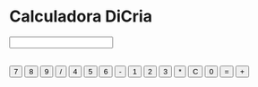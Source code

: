 <html lang = "en">
<head>
  <meta charset="UTF-8">
  <meta http-equiv="X-UA-Compatible" content="IE=edge">
  <meta name="viewport" content="width=device-width, initial-scale=1.0">
  <link rel="stylesheet" href="Calculadora-Css.css">
<title> Calculadora DiCria </title>

</head>
<body>

<div id= "Calculadora">
<h1> Calculadora DiCria </h1>
<form name= "clique">
	
  <input id="caixaCalculo" type= "text" name= "numero"> <br> <br>

  <input type="button" value= "7" onclick= "clique.numero.value += '7' ">
  <input id="botão" type= "button" value= "8" onclick= "clique.numero.value += '8' ">
  <input id="botão" type= "button" value= "9" onclick= "clique.numero.value += '9' ">
  <input id="botãoEspecial" type= "button" value= "/" onclick= "clique.numero.value += '/' ">
  
  <input type = "button" value= "4" onclick= "clique.numero.value += '4' ">
  <input id="botão" type= "button" value= "5" onclick= "clique.numero.value += '5' ">
  <input id="botão" type= "button" value= "6" onclick= "clique.numero.value += '6' ">
  <input id="botãoEspecial" type= "button" value= "-" onclick= "clique.numero.value += '-' ">
  
  
  <input type="button" value= "1" onclick= "clique.numero.value += '1' ">
  <input id="botão" type= "button" value= "2" onclick= "clique.numero.value += '2' ">
  <input id="botão" type= "button" value= "3" onclick= "clique.numero.value += '3' ">
  <input id="botãoEspecial" type= "button" value= "*" onclick= "clique.numero.value += '*' ">
  
  
  <input id= "botãoC" type= "button" value= "C" onclick= "clique.numero.value = ' ' " >
  <input id="botão" type= "button" value= "0" onclick= "clique.numero.value += '0' ">
  <input id="botãoEspecial" type= "button" value= "=" onclick= "clique.numero.value = eval(clique.numero.value) ">
	<input id="botãoEspecial" type= "button" value= "+" onclick= "clique.numero.value += '+' ">
  
</form>
</div>

</body>
</html>
